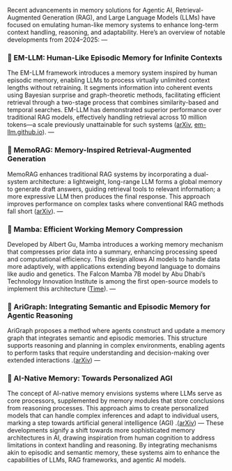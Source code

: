 Recent advancements in memory solutions for Agentic AI, Retrieval-Augmented Generation (RAG), and Large Language Models (LLMs) have focused on emulating human-like memory systems to enhance long-term context handling, reasoning, and adaptability. Here’s an overview of notable developments from 2024–2025:
—
### 🧠 EM-LLM: Human-Like Episodic Memory for Infinite Contexts
The EM-LLM framework introduces a memory system inspired by human episodic memory, enabling LLMs to process virtually unlimited context lengths without retraining. It segments information into coherent events using Bayesian surprise and graph-theoretic methods, facilitating efficient retrieval through a two-stage process that combines similarity-based and temporal searches. EM-LLM has demonstrated superior performance over traditional RAG models, effectively handling retrieval across 10 million tokens—a scale previously unattainable for such systems ([arXiv](https://arxiv.org/abs/2407.09450?utm_source=chatgpt.com), [em-llm.github.io](https://em-llm.github.io/?utm_source=chatgpt.com)).
—
### 🧾 MemoRAG: Memory-Inspired Retrieval-Augmented Generation
MemoRAG enhances traditional RAG systems by incorporating a dual-system architecture: a lightweight, long-range LLM forms a global memory to generate draft answers, guiding retrieval tools to relevant information; a more expressive LLM then produces the final response. This approach improves performance on complex tasks where conventional RAG methods fall short ([arXiv](https://arxiv.org/abs/2409.05591?utm_source=chatgpt.com)).
—
### 🧬 Mamba: Efficient Working Memory Compression
Developed by Albert Gu, Mamba introduces a working memory mechanism that compresses prior data into a summary, enhancing processing speed and computational efficiency. This design allows AI models to handle data more adaptively, with applications extending beyond language to domains like audio and genetics. The Falcon Mamba 7B model by Abu Dhabi’s Technology Innovation Institute is among the first open-source models to implement this architecture ([Time](https://time.com/7012853/albert-gu/?utm_source=chatgpt.com)).
—
### 🧭 AriGraph: Integrating Semantic and Episodic Memory for Agentic Reasoning
AriGraph proposes a method where agents construct and update a memory graph that integrates semantic and episodic memories. This structure supports reasoning and planning in complex environments, enabling agents to perform tasks that require understanding and decision-making over extended interactions .([arXiv](https://arxiv.org/abs/2407.04363?utm_source=chatgpt.com))
—
### 🧠 AI-Native Memory: Towards Personalized AGI
The concept of AI-native memory envisions systems where LLMs serve as core processors, supplemented by memory modules that store conclusions from reasoning processes. This approach aims to create personalized models that can handle complex inferences and adapt to individual users, marking a step towards artificial general intelligence (AGI) .([arXiv](https://arxiv.org/abs/2406.18312?utm_source=chatgpt.com))
—
These developments signify a shift towards more sophisticated memory architectures in AI, drawing inspiration from human cognition to address limitations in context handling and reasoning. By integrating mechanisms akin to episodic and semantic memory, these systems aim to enhance the capabilities of LLMs, RAG frameworks, and agentic AI models.



